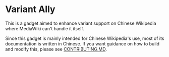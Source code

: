 # Variant Ally
This is a gadget aimed to enhance variant support on Chinese Wikipedia where MediaWiki can't handle it itself.

Since this gadget is mainly intended for Chinese Wikipedia's use, most of its documentation is written in Chinese. If you want guidance on how to build and modify this, please see [CONTRIBUTING.MD](./CONTRIBUTING.MD).
